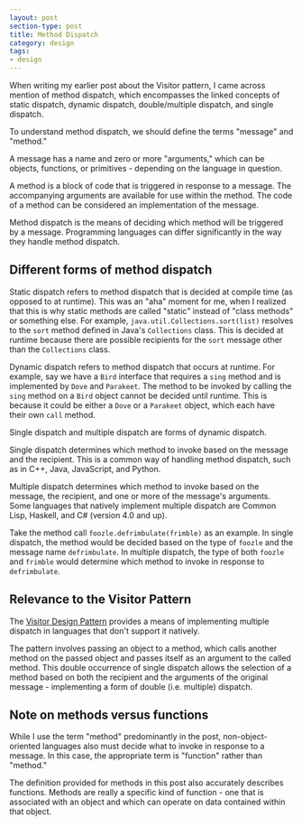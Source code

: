 ```yaml
---
layout: post
section-type: post
title: Method Dispatch
category: design
tags:
- design
---
```

When writing my earlier post about the Visitor pattern, I came across mention of method dispatch, which encompasses the linked concepts of static dispatch, dynamic dispatch, double/multiple dispatch, and single dispatch.

To understand method dispatch, we should define the terms "message" and "method."

A message has a name and zero or more "arguments," which can be objects, functions, or primitives - depending on the language in question.

A method is a block of code that is triggered in response to a message. The accompanying arguments are available for use within the method. The code of a method can be considered an implementation of the message.

Method dispatch is the means of deciding which method will be triggered by a message. Programming languages can differ significantly in the way they handle method dispatch.

## Different forms of method dispatch

Static dispatch refers to method dispatch that is decided at compile time (as opposed to at runtime). This was an "aha" moment for me, when I realized that this is why static methods are called "static" instead of "class methods" or something else. For example, ```java.util.Collections.sort(list)``` resolves to the ```sort``` method defined in Java's ```Collections``` class. This is decided at runtime because there are possible recipients for the ```sort``` message other than the ```Collections``` class.

Dynamic dispatch refers to method dispatch that occurs at runtime. For example, say we have a ```Bird``` interface that requires a ```sing``` method and is implemented by ```Dove``` and ```Parakeet```. The method to be invoked by calling the ```sing``` method on a ```Bird``` object cannot be decided until runtime. This is because it could be either a ```Dove``` or a ```Parakeet``` object, which each have their own ```call``` method.

Single dispatch and multiple dispatch are forms of dynamic dispatch.

Single dispatch determines which method to invoke based on the message and the recipient. This is a common way of handling method dispatch, such as in C++, Java, JavaScript, and Python.

Multiple dispatch determines which method to invoke based on the message, the recipient, and one or more of the message's arguments. Some languages that natively implement multiple dispatch are Common Lisp, Haskell, and C# (version 4.0 and up).

Take the method call ```foozle.defrimbulate(frimble)``` as an example. In single dispatch, the method would be decided based on the type of ```foozle``` and the message name ```defrimbulate```. In multiple dispatch, the type of both ```foozle``` and ```frimble``` would determine which method to invoke in response to ```defrimbulate```.

## Relevance to the Visitor Pattern

The [Visitor Design Pattern](http://scarvill91.github.io/design/2016/01/19/the-visitor-pattern.html) provides a means of implementing multiple dispatch in languages that don't support it natively.  

The pattern involves passing an object to a method, which calls another method on the passed object and passes itself as an argument to the called method. This double occurrence of single dispatch allows the selection of a method based on both the recipient and the arguments of the original message - implementing a form of double (i.e. multiple) dispatch.

## Note on methods versus functions

While I use the term "method" predominantly in the post, non-object-oriented languages also must decide what to invoke in response to a message. In this case, the appropriate term is "function" rather than "method."

The definition provided for methods in this post also accurately describes functions. Methods are really a specific kind of function - one that is associated with an object and which can operate on data contained within that object.
